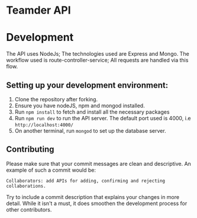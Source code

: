 # Teamder API

# Development
The API uses NodeJs; The technologies used are Express and Mongo.
The workflow used is route-controller-service; All requests are handled via this flow.

## Setting up your development environment:

1. Clone the repository after forking.
2. Ensure you have nodeJS, npm and mongod installed.
3. Run `npm install` to fetch and install all the necessary packages
4. Run `npm run dev` to run the API server. The default port used is 4000, i.e `http://localhost:4000/`
5. On another terminal, run `mongod` to set up the database server.

## Contributing

Please make sure that your commit messages are clean and descriptive. An example of such a commit would be:
```
Collaborators: add APIs for adding, confirming and rejecting collaborations.
```
Try to include a commit description that explains your changes in more detail. While it isn't a must, it does smoothen the development process for other contributors.